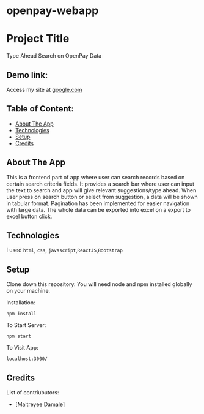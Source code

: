 # openpay-webapp

# Project Title

Type Ahead Search on OpenPay Data

## Demo link:

Access my site at [google.com](https://google.com)

## Table of Content:

- [About The App](#about-the-app)
- [Technologies](#technologies)
- [Setup](#setup)
- [Credits](#credits)

## About The App

This is a frontend part of app where user can search records based on certain search criteria fields.
It provides a search bar where user can input the text to search and app will give relevant suggestions/type ahead.
When user press on search button or select from suggestion, a data will be shown in tabular format.
Pagination has been implemented for easier navigation with large data.
The whole data can be exported into excel on a export to excel button click.

## Technologies

I used `html`, `css`, `javascript`,`ReactJS`,`Bootstrap`

## Setup

Clone down this repository. You will need node and npm installed globally on your machine.

Installation:

`npm install`

To Start Server:

`npm start`

To Visit App:

`localhost:3000/`

## Credits

List of contriubutors:

- [Maitreyee Damale]
